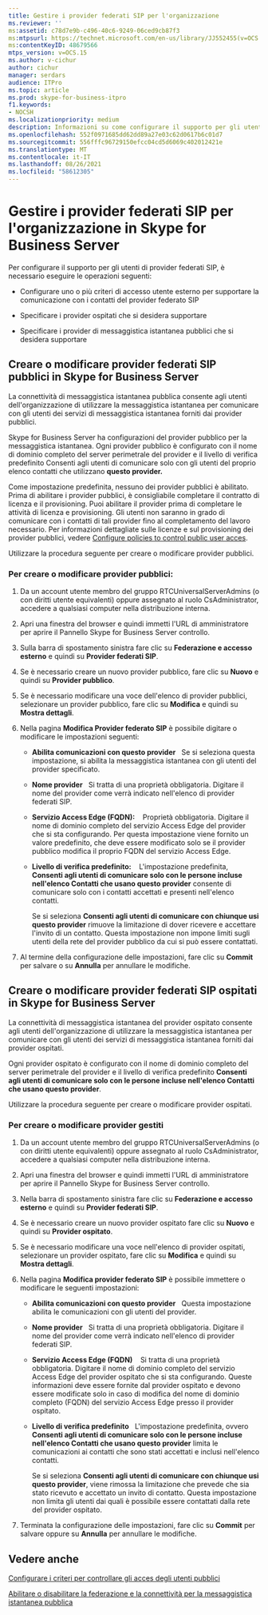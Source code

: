 ```yaml
---
title: Gestire i provider federati SIP per l'organizzazione
ms.reviewer: ''
ms:assetid: c78d7e9b-c496-40c6-9249-06ced9cb87f3
ms:mtpsurl: https://technet.microsoft.com/en-us/library/JJ552455(v=OCS.15)
ms:contentKeyID: 48679566
mtps_version: v=OCS.15
ms.author: v-cichur
author: cichur
manager: serdars
audience: ITPro
ms.topic: article
ms.prod: skype-for-business-itpro
f1.keywords:
- NOCSH
ms.localizationpriority: medium
description: Informazioni su come configurare il supporto per gli utenti di provider federati SIP.
ms.openlocfilehash: 552f0971685dd62dd89a27e03c62d0617b6c01d7
ms.sourcegitcommit: 556fffc96729150efcc04cd5d6069c402012421e
ms.translationtype: MT
ms.contentlocale: it-IT
ms.lasthandoff: 08/26/2021
ms.locfileid: "58612305"
---
```

# <a name="manage-sip-federated-providers-for-your-organization-in-skype-for-business-server"></a>Gestire i provider federati SIP per l'organizzazione in Skype for Business Server

Per configurare il supporto per gli utenti di provider federati SIP, è necessario eseguire le operazioni seguenti:

  - Configurare uno o più criteri di accesso utente esterno per supportare la comunicazione con i contatti del provider federato SIP

  - Specificare i provider ospitati che si desidera supportare

  - Specificare i provider di messaggistica istantanea pubblici che si desidera supportare

## <a name="create-or-edit-public-sip-federated-providers-in-skype-for-business-server"></a>Creare o modificare provider federati SIP pubblici in Skype for Business Server

La connettività di messaggistica istantanea pubblica consente agli utenti dell'organizzazione di utilizzare la messaggistica istantanea per comunicare con gli utenti dei servizi di messaggistica istantanea forniti dai provider pubblici.

Skype for Business Server ha configurazioni del provider pubblico per la messaggistica istantanea. Ogni provider pubblico è configurato con il nome di dominio completo del server perimetrale del provider e il livello di verifica predefinito Consenti agli utenti di comunicare solo con gli utenti del proprio elenco contatti che utilizzano **questo provider.**

Come impostazione predefinita, nessuno dei provider pubblici è abilitato. Prima di abilitare i provider pubblici, è consigliabile completare il contratto di licenza e il provisioning. Puoi abilitare il provider prima di completare le attività di licenza e provisioning. Gli utenti non saranno in grado di comunicare con i contatti di tali provider fino al completamento del lavoro necessario. Per informazioni dettagliate sulle licenze e sul provisioning dei provider pubblici, vedere [Configure policies to control public user acces](../external-access-policies/configure-policies-to-control-public-user-access.md).

Utilizzare la procedura seguente per creare o modificare provider pubblici.


### <a name="to-create-or-edit-public-providers"></a>Per creare o modificare provider pubblici:

1.  Da un account utente membro del gruppo RTCUniversalServerAdmins (o con diritti utente equivalenti) oppure assegnato al ruolo CsAdministrator, accedere a qualsiasi computer nella distribuzione interna.

2.  Apri una finestra del browser e quindi immetti l'URL di amministratore per aprire il Pannello Skype for Business Server controllo. 

3.  Sulla barra di spostamento sinistra fare clic su **Federazione e accesso esterno** e quindi su **Provider federati SIP**.

4.  Se è necessario creare un nuovo provider pubblico, fare clic su **Nuovo** e quindi su **Provider pubblico**.

5.  Se è necessario modificare una voce dell'elenco di provider pubblici, selezionare un provider pubblico, fare clic su **Modifica** e quindi su **Mostra dettagli**.

6.  Nella pagina **Modifica Provider federato SIP** è possibile digitare o modificare le impostazioni seguenti:
    
      - **Abilita comunicazioni con questo provider**   Se si seleziona questa impostazione, si abilita la messaggistica istantanea con gli utenti del provider specificato.
    
      - **Nome provider**   Si tratta di una proprietà obbligatoria. Digitare il nome del provider come verrà indicato nell'elenco di provider federati SIP.
    
      - **Servizio Access Edge (FQDN):**    Proprietà obbligatoria. Digitare il nome di dominio completo del servizio Access Edge del provider che si sta configurando. Per questa impostazione viene fornito un valore predefinito, che deve essere modificato solo se il provider pubblico modifica il proprio FQDN del servizio Access Edge.
    
      - **Livello di verifica predefinito:**    L'impostazione predefinita, **Consenti agli utenti di comunicare solo con le persone incluse nell'elenco Contatti che usano questo provider** consente di comunicare solo con i contatti accettati e presenti nell'elenco contatti.
        
        Se si seleziona **Consenti agli utenti di comunicare con chiunque usi questo provider** rimuove la limitazione di dover ricevere e accettare l'invito di un contatto. Questa impostazione non impone limiti sugli utenti della rete del provider pubblico da cui si può essere contattati.

7.  Al termine della configurazione delle impostazioni, fare clic su **Commit** per salvare o su **Annulla** per annullare le modifiche.

## <a name="create-or-edit-hosted-sip-federated-providers-in-skype-for-business-server"></a>Creare o modificare provider federati SIP ospitati in Skype for Business Server

La connettività di messaggistica istantanea del provider ospitato consente agli utenti dell'organizzazione di utilizzare la messaggistica istantanea per comunicare con gli utenti dei servizi di messaggistica istantanea forniti dai provider ospitati.

Ogni provider ospitato è configurato con il nome di dominio completo del server perimetrale del provider e il livello di verifica predefinito **Consenti agli utenti di comunicare solo con le persone incluse nell'elenco Contatti che usano questo provider**.

Utilizzare la procedura seguente per creare o modificare provider ospitati.

### <a name="to-create-or-edit-hosted-providers"></a>Per creare o modificare provider gestiti

1.  Da un account utente membro del gruppo RTCUniversalServerAdmins (o con diritti utente equivalenti) oppure assegnato al ruolo CsAdministrator, accedere a qualsiasi computer nella distribuzione interna.

2.  Apri una finestra del browser e quindi immetti l'URL di amministratore per aprire il Pannello Skype for Business Server controllo. 

3.  Nella barra di spostamento sinistra fare clic su **Federazione e accesso esterno** e quindi su **Provider federati SIP**.

4.  Se è necessario creare un nuovo provider ospitato fare clic su **Nuovo** e quindi su **Provider ospitato**.

5.  Se è necessario modificare una voce nell'elenco di provider ospitati, selezionare un provider ospitato, fare clic su **Modifica** e quindi su **Mostra dettagli**.

6.  Nella pagina **Modifica provider federato SIP** è possibile immettere o modificare le seguenti impostazioni:
    
      - **Abilita comunicazioni con questo provider**   Questa impostazione abilita le comunicazioni con gli utenti del provider.
    
      - **Nome provider**   Si tratta di una proprietà obbligatoria. Digitare il nome del provider come verrà indicato nell'elenco di provider federati SIP.
    
      - **Servizio Access Edge (FQDN)**    Si tratta di una proprietà obbligatoria. Digitare il nome di dominio completo del servizio Access Edge del provider ospitato che si sta configurando. Queste informazioni deve essere fornite dal provider ospitato e devono essere modificate solo in caso di modifica del nome di dominio completo (FQDN) del servizio Access Edge presso il provider ospitato.
    
      - **Livello di verifica predefinito**   L'impostazione predefinita, ovvero **Consenti agli utenti di comunicare solo con le persone incluse nell'elenco Contatti che usano questo provider** limita le comunicazioni ai contatti che sono stati accettati e inclusi nell'elenco contatti.
        
        Se si seleziona **Consenti agli utenti di comunicare con chiunque usi questo provider**, viene rimossa la limitazione che prevede che sia stato ricevuto e accettato un invito di contatto. Questa impostazione non limita gli utenti dai quali è possibile essere contattati dalla rete del provider ospitato.

7.  Terminata la configurazione delle impostazioni, fare clic su **Commit** per salvare oppure su **Annulla** per annullare le modifiche.


## <a name="see-also"></a>Vedere anche


[Configurare i criteri per controllare gli acces degli utenti pubblici](../external-access-policies/configure-policies-to-control-public-user-access.md)

[Abilitare o disabilitare la federazione e la connettività per la messaggistica istantanea pubblica](../access-edge/enable-or-disable-federation-and-public-im-connectivity.md)

